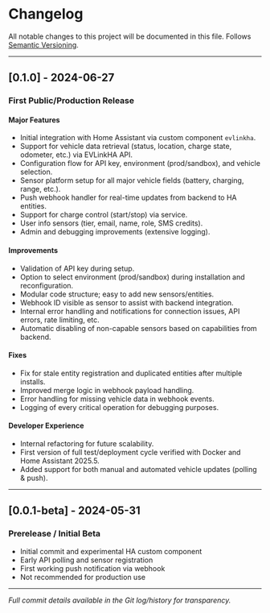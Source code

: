 # Changelog

All notable changes to this project will be documented in this file. Follows [Semantic Versioning](https://semver.org/spec/v2.0.0.html).

---

## \[0.1.0] - 2024-06-27

### First Public/Production Release

#### Major Features

* Initial integration with Home Assistant via custom component `evlinkha`.
* Support for vehicle data retrieval (status, location, charge state, odometer, etc.) via EVLinkHA API.
* Configuration flow for API key, environment (prod/sandbox), and vehicle selection.
* Sensor platform setup for all major vehicle fields (battery, charging, range, etc.).
* Push webhook handler for real-time updates from backend to HA entities.
* Support for charge control (start/stop) via service.
* User info sensors (tier, email, name, role, SMS credits).
* Admin and debugging improvements (extensive logging).

#### Improvements

* Validation of API key during setup.
* Option to select environment (prod/sandbox) during installation and reconfiguration.
* Modular code structure; easy to add new sensors/entities.
* Webhook ID visible as sensor to assist with backend integration.
* Internal error handling and notifications for connection issues, API errors, rate limiting, etc.
* Automatic disabling of non-capable sensors based on capabilities from backend.

#### Fixes

* Fix for stale entity registration and duplicated entities after multiple installs.
* Improved merge logic in webhook payload handling.
* Error handling for missing vehicle data in webhook events.
* Logging of every critical operation for debugging purposes.

#### Developer Experience

* Internal refactoring for future scalability.
* First version of full test/deployment cycle verified with Docker and Home Assistant 2025.5.
* Added support for both manual and automated vehicle updates (polling & push).

---

## \[0.0.1-beta] - 2024-05-31

### Prerelease / Initial Beta

* Initial commit and experimental HA custom component
* Early API polling and sensor registration
* First working push notification via webhook
* Not recommended for production use

---

*Full commit details available in the Git log/history for transparency.*
